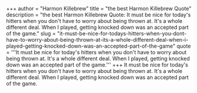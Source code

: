 +++
author = "Harmon Killebrew"
title = "the best Harmon Killebrew Quote"
description = "the best Harmon Killebrew Quote: It must be nice for today's hitters when you don't have to worry about being thrown at. It's a whole different deal. When I played, getting knocked down was an accepted part of the game."
slug = "it-must-be-nice-for-todays-hitters-when-you-dont-have-to-worry-about-being-thrown-at-its-a-whole-different-deal-when-i-played-getting-knocked-down-was-an-accepted-part-of-the-game"
quote = '''It must be nice for today's hitters when you don't have to worry about being thrown at. It's a whole different deal. When I played, getting knocked down was an accepted part of the game.'''
+++
It must be nice for today's hitters when you don't have to worry about being thrown at. It's a whole different deal. When I played, getting knocked down was an accepted part of the game.
